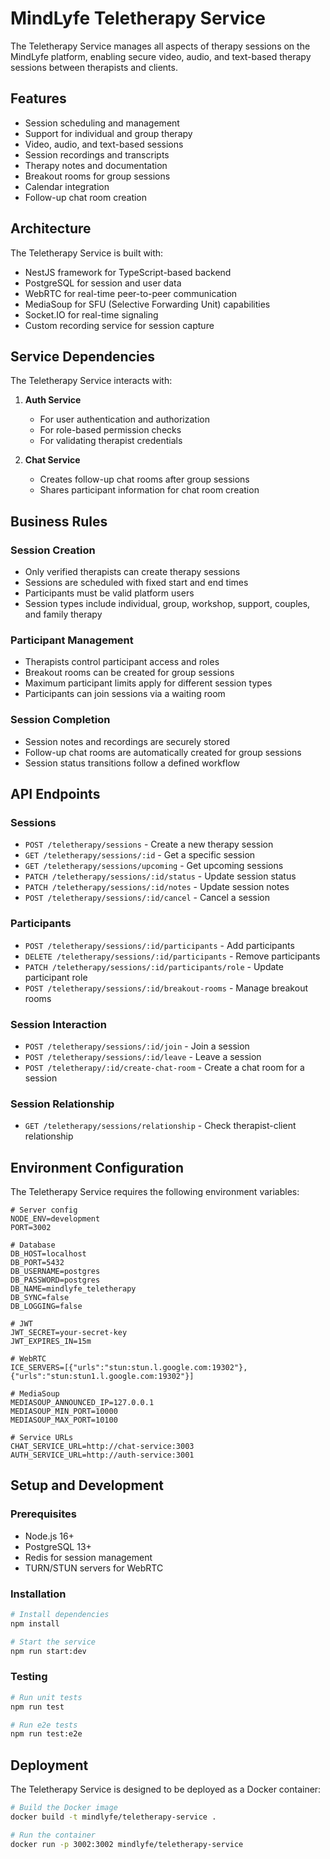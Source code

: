 # MindLyfe Teletherapy Service

The Teletherapy Service manages all aspects of therapy sessions on the MindLyfe platform, enabling secure video, audio, and text-based therapy sessions between therapists and clients.

## Features

- Session scheduling and management
- Support for individual and group therapy
- Video, audio, and text-based sessions
- Session recordings and transcripts
- Therapy notes and documentation
- Breakout rooms for group sessions
- Calendar integration
- Follow-up chat room creation

## Architecture

The Teletherapy Service is built with:
- NestJS framework for TypeScript-based backend
- PostgreSQL for session and user data
- WebRTC for real-time peer-to-peer communication
- MediaSoup for SFU (Selective Forwarding Unit) capabilities
- Socket.IO for real-time signaling
- Custom recording service for session capture

## Service Dependencies

The Teletherapy Service interacts with:

1. **Auth Service**
   - For user authentication and authorization
   - For role-based permission checks
   - For validating therapist credentials

2. **Chat Service**
   - Creates follow-up chat rooms after group sessions
   - Shares participant information for chat room creation

## Business Rules

### Session Creation
- Only verified therapists can create therapy sessions
- Sessions are scheduled with fixed start and end times
- Participants must be valid platform users
- Session types include individual, group, workshop, support, couples, and family therapy

### Participant Management
- Therapists control participant access and roles
- Breakout rooms can be created for group sessions
- Maximum participant limits apply for different session types
- Participants can join sessions via a waiting room

### Session Completion
- Session notes and recordings are securely stored
- Follow-up chat rooms are automatically created for group sessions
- Session status transitions follow a defined workflow

## API Endpoints

### Sessions
- `POST /teletherapy/sessions` - Create a new therapy session
- `GET /teletherapy/sessions/:id` - Get a specific session
- `GET /teletherapy/sessions/upcoming` - Get upcoming sessions
- `PATCH /teletherapy/sessions/:id/status` - Update session status
- `PATCH /teletherapy/sessions/:id/notes` - Update session notes
- `POST /teletherapy/sessions/:id/cancel` - Cancel a session

### Participants
- `POST /teletherapy/sessions/:id/participants` - Add participants
- `DELETE /teletherapy/sessions/:id/participants` - Remove participants
- `PATCH /teletherapy/sessions/:id/participants/role` - Update participant role
- `POST /teletherapy/sessions/:id/breakout-rooms` - Manage breakout rooms

### Session Interaction
- `POST /teletherapy/sessions/:id/join` - Join a session
- `POST /teletherapy/sessions/:id/leave` - Leave a session
- `POST /teletherapy/:id/create-chat-room` - Create a chat room for a session

### Session Relationship
- `GET /teletherapy/sessions/relationship` - Check therapist-client relationship

## Environment Configuration

The Teletherapy Service requires the following environment variables:

```
# Server config
NODE_ENV=development
PORT=3002

# Database
DB_HOST=localhost
DB_PORT=5432
DB_USERNAME=postgres
DB_PASSWORD=postgres
DB_NAME=mindlyfe_teletherapy
DB_SYNC=false
DB_LOGGING=false

# JWT
JWT_SECRET=your-secret-key
JWT_EXPIRES_IN=15m

# WebRTC
ICE_SERVERS=[{"urls":"stun:stun.l.google.com:19302"},{"urls":"stun:stun1.l.google.com:19302"}]

# MediaSoup
MEDIASOUP_ANNOUNCED_IP=127.0.0.1
MEDIASOUP_MIN_PORT=10000
MEDIASOUP_MAX_PORT=10100

# Service URLs
CHAT_SERVICE_URL=http://chat-service:3003
AUTH_SERVICE_URL=http://auth-service:3001
```

## Setup and Development

### Prerequisites
- Node.js 16+
- PostgreSQL 13+
- Redis for session management
- TURN/STUN servers for WebRTC

### Installation
```bash
# Install dependencies
npm install

# Start the service
npm run start:dev
```

### Testing
```bash
# Run unit tests
npm run test

# Run e2e tests
npm run test:e2e
```

## Deployment

The Teletherapy Service is designed to be deployed as a Docker container:

```bash
# Build the Docker image
docker build -t mindlyfe/teletherapy-service .

# Run the container
docker run -p 3002:3002 mindlyfe/teletherapy-service
```